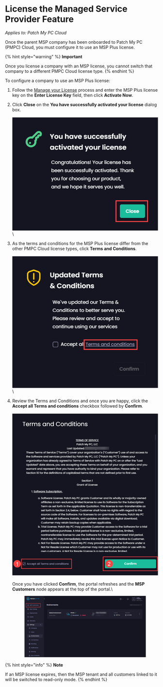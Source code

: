 # License the Managed Service Provider Feature

_Applies to: Patch My PC Cloud_

Once the parent MSP company has been onboarded to Patch My PC (PMPC) Cloud, you must configure it to use an MSP Plus license.

{% hint style="warning" %}
**Important**

Once you license a company with an MSP license, you cannot switch that company to a different PMPC Cloud license type.
{% endhint %}

To configure a company to use an MSP Plus license:

1. Follow the [Manage your License](../cloud-administration/manage-your-environments-in-cloud/manage-your-cloud-license.md) process and enter the MSP Plus license key on the **Enter License Key** field, then click **Activate Now**.
2. Click **Close** on the **You have successfully activated your license** dialog box.\
   \
   ![	Clicking “Close” on the “You have successfully activated your license” dialog box](<../../_images/gitbook/image%20%28375).png>)\

3. As the terms and conditions for the MSP Plus license differ from the other PMPC Cloud license types, click **Terms and Conditions**.\
   \
   ![Clicking “Terms and Conditions”](<../../_images/gitbook/image%20%28376).png>)\

4.  Review the Terms and Conditions and once you are happy, click the **Accept all Terms and conditions** checkbox followed by **Confirm**.\
    \
    ![Click the “Accept all Terms and conditions” checkbox followed by “Confirm”](<../../_images/gitbook/image%20%28377).png>)\
    \
    Once you have clicked **Confirm**, the portal refreshes and the **MSP Customers** node appears at the top of the portal.\


    <figure><img src="../../_images/gitbook/image%20%28378%29.png" alt="Portal refreshes and the “MSP Customers” node appears at the top of the portal"><figcaption></figcaption></figure>

{% hint style="info" %}
**Note**

If an MSP license expires, then the MSP tenant and all customers linked to it will be switched to read-only mode.
{% endhint %}
